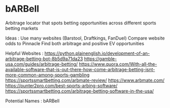 # bARBell
Arbitrage locator that spots betting opportunities across different sports betting markets

Ideas : 
Use many websites (Barstool, Draftkings, FanDuel)
Compare website odds to Pinnacle
Find both arbitrage and positive EV opportunities

Helpful Websites :
https://python.plainenglish.io/development-of-an-arbitrage-betting-bot-8b5d9a71da23
https://gamble-usa.com/guides/arbitrage-betting/
https://www.quora.com/With-all-the-available-software-that-is-out-there-how-come-arbitrage-betting-isnt-more-common-among-sports-gambling
https://sportssmartbetting.com/arbmate-review/
https://www.arbmate.com/
https://punter2pro.com/best-sports-arbing-software/
https://sportssmartbetting.com/arbitrage-betting-software-in-the-usa/


Potential Names : 
bARBell

